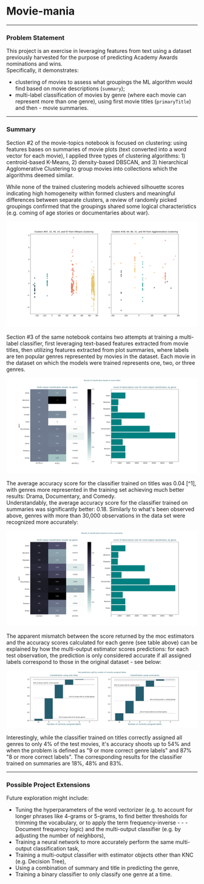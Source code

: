 # Movie-mania

---------
### Problem Statement

This project is an exercise in leveraging features from text using a dataset previously harvested for the purpose of predicting Academy Awards nominations and wins.<br>
Specifically, it demonstrates:<br>
- clustering of movies to assess what groupings the ML algorithm would find based on movie descriptions (`summary`);
- multi-label classification of movies by genre (where each movie can represent more than one genre), using first movie titles (`primaryTitle`) and then - movie summaries.

--------
### Summary

Section #2 of the movie-topics notebook is focused on clustering: using features bases on summaries of movie plots (text converted into a word vector for each movie), I applied three types of clustering algorithms: 1) centroid-based K-Means, 2) density-based DBSCAN, and 3) hierarchical Agglomerative Clustering to group movies into collections which the algorithms deemed similar.

While none of the trained clustering models achieved silhouette scores indicating high homogeneity within formed clusters and meaningful differences between separate clusters, a review of randomly picked groupings confirmed that the groupings shared some logical characteristics (e.g. coming of age stories or documentaries about war).

![](./KM_vs_Agg.png)

Section #3 of the same notebook contains two attempts at training a multi-label classifier, first leveraging text-based features extracted from movie titles, then utilizing features extracted from plot summaries, where labels are ten popular genres represented by movies in the dataset. Each movie in the dataset on which the models were trained represents one, two, or three genres.

![](./moc_results_t.png)

The average accuracy score for the classifier trained on titles was 0.04 [^1], with genres more represented in the training set achieving much better results: Drama, Documentary, and Comedy.<br>
Understandably, the average accuracy score for the classifier trained on summaries was significantly better: 0.18. Similarly to what's been observed above, genres with more than 30,000 observations in the data set were recognized more accurately:

![](./moc_results_s.png)

The apparent mismatch between the score returned by the moc estimators and the accuracy scores calculated for each genre (see table above) can be explained by how the multi-output estimator scores predictions: for each test observation, the prediction is only considered accurate if all assigned labels correspond to those in the original dataset - see below:

![](./accuracy_check.png)

Interestingly, while the classifier trained on titles correctly assigned all genres to only 4% of the test movies, it's accuracy shoots up to 54% and when the problem is defined as "9 or more correct genre labels" and 87% "8 or more correct labels". The corresponding results for the classifier trained on summaries are 18%, 48% and 83%.

----------------
### Possible Project Extensions

Future exploration might include:

- Tuning the hyperparameters of the word vectorizer (e.g. to account for longer phrases like 4-grams or 5-grams, to find better thresholds for trimming the vocabulary, or to apply the term frequency-inverse - - - Document frequency logic) and the multi-output classifier (e.g. by adjusting the number of neighbors),
- Training a neural network to more accurately perform the same multi-output classification task,
- Training a multi-output classifier with estimator objects other than KNC (e.g. Decision Tree),
- Using a combination of summary and title in predicting the genre,
- Training a binary classifier to only classify one genre at a time.
